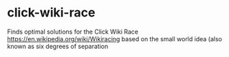 # click-wiki-race
Finds optimal solutions for the Click Wiki Race https://en.wikipedia.org/wiki/Wikiracing based on the small world idea (also known as six degrees of separation
